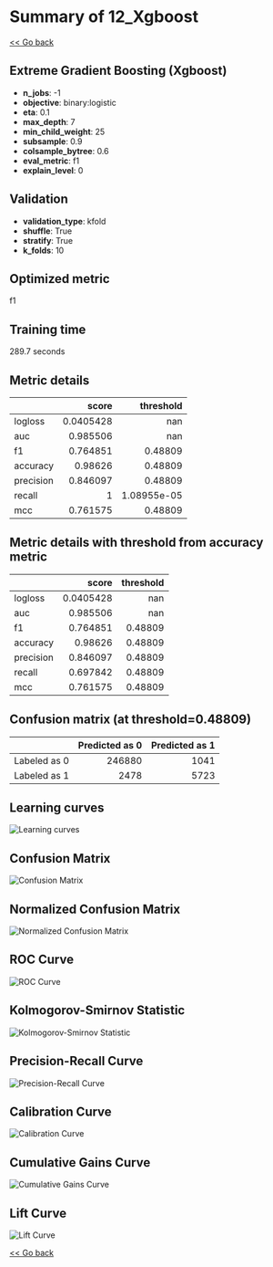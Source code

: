 # Summary of 12_Xgboost

[<< Go back](../README.md)


## Extreme Gradient Boosting (Xgboost)
- **n_jobs**: -1
- **objective**: binary:logistic
- **eta**: 0.1
- **max_depth**: 7
- **min_child_weight**: 25
- **subsample**: 0.9
- **colsample_bytree**: 0.6
- **eval_metric**: f1
- **explain_level**: 0

## Validation
 - **validation_type**: kfold
 - **shuffle**: True
 - **stratify**: True
 - **k_folds**: 10

## Optimized metric
f1

## Training time

289.7 seconds

## Metric details
|           |     score |     threshold |
|:----------|----------:|--------------:|
| logloss   | 0.0405428 | nan           |
| auc       | 0.985506  | nan           |
| f1        | 0.764851  |   0.48809     |
| accuracy  | 0.98626   |   0.48809     |
| precision | 0.846097  |   0.48809     |
| recall    | 1         |   1.08955e-05 |
| mcc       | 0.761575  |   0.48809     |


## Metric details with threshold from accuracy metric
|           |     score |   threshold |
|:----------|----------:|------------:|
| logloss   | 0.0405428 |   nan       |
| auc       | 0.985506  |   nan       |
| f1        | 0.764851  |     0.48809 |
| accuracy  | 0.98626   |     0.48809 |
| precision | 0.846097  |     0.48809 |
| recall    | 0.697842  |     0.48809 |
| mcc       | 0.761575  |     0.48809 |


## Confusion matrix (at threshold=0.48809)
|              |   Predicted as 0 |   Predicted as 1 |
|:-------------|-----------------:|-----------------:|
| Labeled as 0 |           246880 |             1041 |
| Labeled as 1 |             2478 |             5723 |

## Learning curves
![Learning curves](learning_curves.png)
## Confusion Matrix

![Confusion Matrix](confusion_matrix.png)


## Normalized Confusion Matrix

![Normalized Confusion Matrix](confusion_matrix_normalized.png)


## ROC Curve

![ROC Curve](roc_curve.png)


## Kolmogorov-Smirnov Statistic

![Kolmogorov-Smirnov Statistic](ks_statistic.png)


## Precision-Recall Curve

![Precision-Recall Curve](precision_recall_curve.png)


## Calibration Curve

![Calibration Curve](calibration_curve_curve.png)


## Cumulative Gains Curve

![Cumulative Gains Curve](cumulative_gains_curve.png)


## Lift Curve

![Lift Curve](lift_curve.png)



[<< Go back](../README.md)
